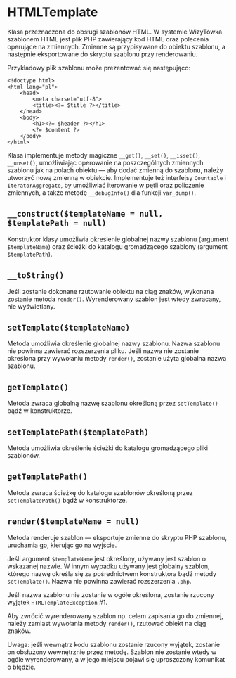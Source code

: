 HTMLTemplate
===

Klasa przeznaczona do obsługi szablonów HTML. W systemie WizyTówka szablonem HTML jest plik PHP zawierający kod HTML oraz polecenia operujące na zmiennych. Zmienne są przypisywane do obiektu szablonu, a następnie eksportowane do skryptu szablonu przy renderowaniu.

Przykładowy plik szablonu może prezentować się następująco:

	<!doctype html>
	<html lang="pl">
		<head>
			<meta charset="utf-8">
			<title><?= $title ?></title>
		</head>
		<body>
			<h1><?= $header ?></h1>
			<?= $content ?>
		</body>
	</html>

Klasa implementuje metody magiczne `__get()`, `__set()`, `__isset()`, `__unset()`, umożliwiając operowanie na poszczególnych zmiennych szablonu jak na polach obiektu — aby dodać zmienną do szablonu, należy utworzyć nową zmienną w obiekcie. Implementuje też interfejsy `Countable` i `IteratorAggregate`, by umożliwiać iterowanie w pętli oraz policzenie zmiennych, a także metodę `__debugInfo()` dla funkcji `var_dump()`.

## `__construct($templateName = null, $templatePath = null)`

Konstruktor klasy umożliwia określenie globalnej nazwy szablonu (argument `$templateName`) oraz ścieżki do katalogu gromadzącego szablony (argument `$templatePath`).

## `__toString()`

Jeśli zostanie dokonane rzutowanie obiektu na ciąg znaków, wykonana zostanie metoda `render()`. Wyrenderowany szablon jest wtedy zwracany, nie wyświetlany.

## `setTemplate($templateName)`

Metoda umożliwia określenie globalnej nazwy szablonu. Nazwa szablonu nie powinna zawierać rozszerzenia pliku. Jeśli nazwa nie zostanie określona przy wywołaniu metody `render()`, zostanie użyta globalna nazwa szablonu.

## `getTemplate()`

Metoda zwraca globalną nazwę szablonu określoną przez `setTemplate()` bądź w konstruktorze.

## `setTemplatePath($templatePath)`

Metoda umożliwia określenie ścieżki do katalogu gromadzącego pliki szablonów.

## `getTemplatePath()`

Metoda zwraca ścieżkę do katalogu szablonów określoną przez `setTemplatePath()` bądź w konstruktorze.

## `render($templateName = null)`

Metoda renderuje szablon — eksportuje zmienne do skryptu PHP szablonu, uruchamia go, kierując go na wyjście.

Jeśli argument `$templateName` jest określony, używany jest szablon o wskazanej nazwie. W innym wypadku używany jest globalny szablon, którego nazwę określa się za pośrednictwem konstruktora bądź metody `setTemplate()`. Nazwa nie powinna zawierać rozszerzenia `.php`.

Jeśli nazwa szablonu nie zostanie w ogóle określona, zostanie rzucony wyjątek `HTMLTemplateException` #1.

Aby zwrócić wyrenderowany szablon np. celem zapisania go do zmiennej, należy zamiast wywołania metody `render()`, rzutować obiekt na ciąg znaków.

Uwaga: jeśli wewnątrz kodu szablonu zostanie rzucony wyjątek, zostanie on obsłużony wewnętrznie przez metodę. Szablon nie zostanie wtedy w ogóle wyrenderowany, a w jego miejscu pojawi się uproszczony komunikat o błędzie.